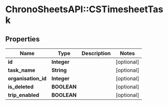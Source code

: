 # ChronoSheetsAPI::CSTimesheetTask

## Properties
Name | Type | Description | Notes
------------ | ------------- | ------------- | -------------
**id** | **Integer** |  | [optional] 
**task_name** | **String** |  | [optional] 
**organisation_id** | **Integer** |  | [optional] 
**is_deleted** | **BOOLEAN** |  | [optional] 
**trip_enabled** | **BOOLEAN** |  | [optional] 


